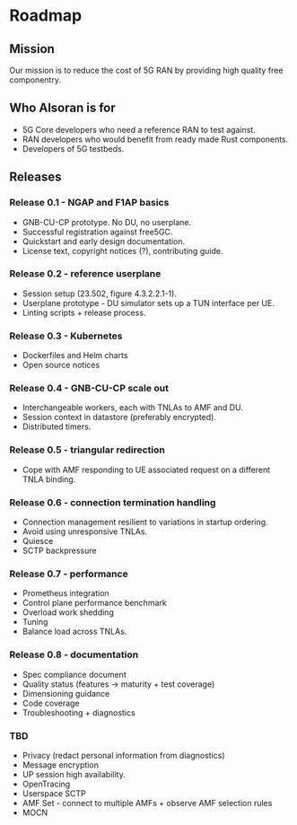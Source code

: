 # Roadmap

## Mission

Our mission is to reduce the cost of 5G RAN by providing high quality free componentry.

## Who Alsoran is for

-  5G Core developers who need a reference RAN to test against.
-  RAN developers who would benefit from ready made Rust components.
-  Developers of 5G testbeds.

## Releases

### Release 0.1 - NGAP and F1AP basics

- GNB-CU-CP prototype.  No DU, no userplane.
- Successful registration against free5GC.
- Quickstart and early design documentation.
- License text, copyright notices (?), contributing guide.

### Release 0.2 - reference userplane

- Session setup (23.502, figure 4.3.2.2.1-1).
- Userplane prototype - DU simulator sets up a TUN interface per UE. 
- Linting scripts + release process.

### Release 0.3 - Kubernetes

- Dockerfiles and Helm charts
- Open source notices

### Release 0.4 - GNB-CU-CP scale out

- Interchangeable workers, each with TNLAs to AMF and DU.
- Session context in datastore (preferably encrypted).
- Distributed timers. 

### Release 0.5 - triangular redirection

- Cope with AMF responding to UE associated request on a different TNLA binding.

### Release 0.6 - connection termination handling

- Connection management resilient to variations in startup ordering.
- Avoid using unresponsive TNLAs.
- Quiesce
- SCTP backpressure

### Release 0.7 - performance

- Prometheus integration
- Control plane performance benchmark
- Overload work shedding
- Tuning
- Balance load across TNLAs.

### Release 0.8 - documentation

- Spec compliance document
- Quality status (features -> maturity + test coverage) 
- Dimensioning guidance
- Code coverage
- Troubleshooting + diagnostics

### TBD

- Privacy (redact personal information from diagnostics)
- Message encryption
- UP session high availability.
- OpenTracing
- Userspace SCTP
- AMF Set - connect to multiple AMFs + observe AMF selection rules
- MOCN

